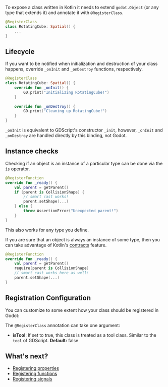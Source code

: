 To expose a class written in Kotlin it needs to extend `godot.Object` (or any type that extends it) and annotate it with `@RegisterClass`.

```kotlin
@RegisterClass
class RotatingCube: Spatial() {
    ...
}
```

## Lifecycle
If you want to be notified when initialization and destruction of your class happens, override `_onInit` and `_onDestroy` functions, respectively.

```kotlin
@RegisterClass
class RotatingCube: Spatial() {
    override fun _onInit() {
        GD.print("Initializing RotatingCube!")
    }
    
    override fun _onDestroy() {
        GD.print("Cleaning up RotatingCube!")
    }
}
```

`_onInit` is equivalent to GDScript's constructor `_init`, however, `_onInit` and `_onDestroy` are handled directly by this binding, not Godot.

## Instance checks
Checking if an object is an instance of a particular type can be done via the `is` operator.

```kotlin
@RegisterFunction
override fun _ready() {
    val parent = getParent()
    if (parent is CollisionShape) {
        // smart cast works!
        parent.setShape(...)
    } else {
        throw AssertionError("Unexpected parent!")
    }
}
```

This also works for any type you define. 

If you are sure that an object is always an instance of some type, then you can take advantage of Kotlin's [contracts](https://kotlinlang.org/docs/reference/whatsnew13.html#contracts) feature.

```kotlin
@RegisterFunction
override fun _ready() {
    val parent = getParent()
    require(parent is CollisionShape)
    // smart cast works here as well!
    parent.setShape(...)
}
```


## Registration Configuration
You can customize to some extent how your class should be registered in Godot:

The `@RegisterClass` annotation can take one argument:
- **isTool**: If set to true, this class is treated as a tool class. Similar to the `tool` of GDScript. **Default:** false



## What's next?
 - [Registering properties](properties.md)
 - [Registering functions](methods.md)
 - [Registering signals](signals.md)
